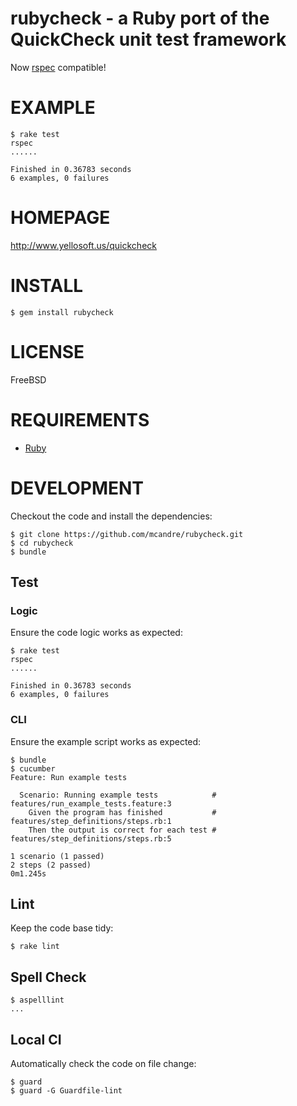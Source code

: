 # rubycheck - a Ruby port of the QuickCheck unit test framework

Now [rspec](http://rspec.info/) compatible!

# EXAMPLE

    $ rake test
    rspec
    ......
    
    Finished in 0.36783 seconds
    6 examples, 0 failures

# HOMEPAGE

http://www.yellosoft.us/quickcheck

# INSTALL

    $ gem install rubycheck

# LICENSE

FreeBSD

# REQUIREMENTS

* [Ruby](https://www.ruby-lang.org/)

# DEVELOPMENT

Checkout the code and install the dependencies:

    $ git clone https://github.com/mcandre/rubycheck.git
    $ cd rubycheck
    $ bundle

## Test

### Logic

Ensure the code logic works as expected:

    $ rake test
    rspec
    ......
    
    Finished in 0.36783 seconds
    6 examples, 0 failures

### CLI

Ensure the example script works as expected:

    $ bundle
    $ cucumber
    Feature: Run example tests

      Scenario: Running example tests            # features/run_example_tests.feature:3
        Given the program has finished           # features/step_definitions/steps.rb:1
        Then the output is correct for each test # features/step_definitions/steps.rb:5

    1 scenario (1 passed)
    2 steps (2 passed)
    0m1.245s

## Lint

Keep the code base tidy:

    $ rake lint

## Spell Check

    $ aspelllint
    ...

## Local CI

Automatically check the code on file change:

    $ guard
    $ guard -G Guardfile-lint
